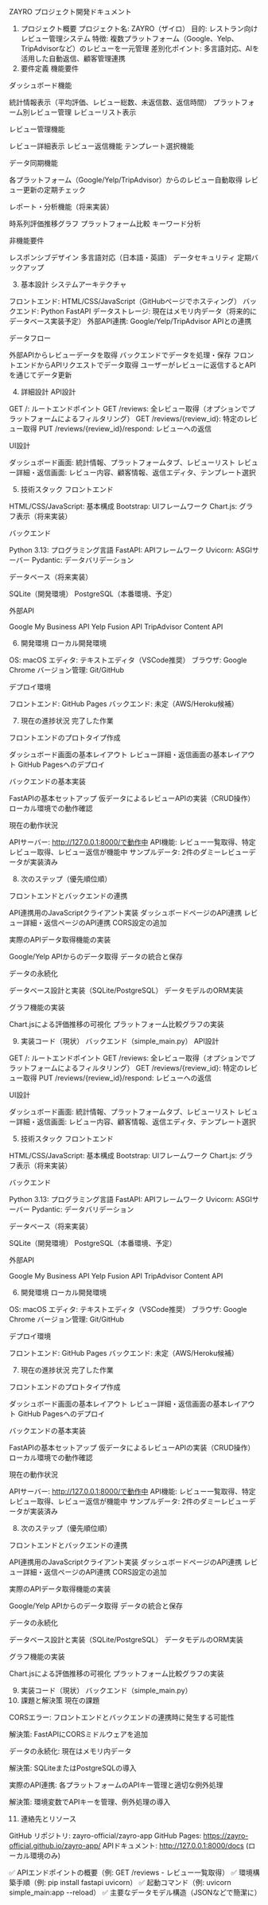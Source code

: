 ZAYRO プロジェクト開発ドキュメント
1. プロジェクト概要
プロジェクト名: ZAYRO（ザイロ）
目的: レストラン向けレビュー管理システム
特徴: 複数プラットフォーム（Google、Yelp、TripAdvisorなど）のレビューを一元管理
差別化ポイント: 多言語対応、AIを活用した自動返信、顧客管理連携
2. 要件定義
機能要件

ダッシュボード機能

統計情報表示（平均評価、レビュー総数、未返信数、返信時間）
プラットフォーム別レビュー管理
レビューリスト表示


レビュー管理機能

レビュー詳細表示
レビュー返信機能
テンプレート選択機能


データ同期機能

各プラットフォーム（Google/Yelp/TripAdvisor）からのレビュー自動取得
レビュー更新の定期チェック


レポート・分析機能（将来実装）

時系列評価推移グラフ
プラットフォーム比較
キーワード分析



非機能要件

レスポンシブデザイン
多言語対応（日本語・英語）
データセキュリティ
定期バックアップ

3. 基本設計
システムアーキテクチャ

フロントエンド: HTML/CSS/JavaScript（GitHubページでホスティング）
バックエンド: Python FastAPI
データストレージ: 現在はメモリ内データ（将来的にデータベース実装予定）
外部API連携: Google/Yelp/TripAdvisor APIとの連携

データフロー

外部APIからレビューデータを取得
バックエンドでデータを処理・保存
フロントエンドからAPIリクエストでデータ取得
ユーザーがレビューに返信するとAPIを通じてデータ更新

4. 詳細設計
API設計

GET /: ルートエンドポイント
GET /reviews: 全レビュー取得（オプションでプラットフォームによるフィルタリング）
GET /reviews/{review_id}: 特定のレビュー取得
PUT /reviews/{review_id}/respond: レビューへの返信

UI設計

ダッシュボード画面: 統計情報、プラットフォームタブ、レビューリスト
レビュー詳細・返信画面: レビュー内容、顧客情報、返信エディタ、テンプレート選択

5. 技術スタック
フロントエンド

HTML/CSS/JavaScript: 基本構成
Bootstrap: UIフレームワーク
Chart.js: グラフ表示（将来実装）

バックエンド

Python 3.13: プログラミング言語
FastAPI: APIフレームワーク
Uvicorn: ASGIサーバー
Pydantic: データバリデーション

データベース（将来実装）

SQLite（開発環境）
PostgreSQL（本番環境、予定）

外部API

Google My Business API
Yelp Fusion API
TripAdvisor Content API

6. 開発環境
ローカル開発環境

OS: macOS
エディタ: テキストエディタ（VSCode推奨）
ブラウザ: Google Chrome
バージョン管理: Git/GitHub

デプロイ環境

フロントエンド: GitHub Pages
バックエンド: 未定（AWS/Heroku候補）

7. 現在の進捗状況
完了した作業

フロントエンドのプロトタイプ作成

ダッシュボード画面の基本レイアウト
レビュー詳細・返信画面の基本レイアウト
GitHub Pagesへのデプロイ


バックエンドの基本実装

FastAPIの基本セットアップ
仮データによるレビューAPIの実装（CRUD操作）
ローカル環境での動作確認



現在の動作状況

APIサーバー: http://127.0.0.1:8000/で動作中
API機能: レビュー一覧取得、特定レビュー取得、レビュー返信が機能中
サンプルデータ: 2件のダミーレビューデータが実装済み

8. 次のステップ（優先順位順）

フロントエンドとバックエンドの連携

API連携用のJavaScriptクライアント実装
ダッシュボードページのAPI連携
レビュー詳細・返信ページのAPI連携
CORS設定の追加


実際のAPIデータ取得機能の実装

Google/Yelp APIからのデータ取得
データの統合と保存


データの永続化

データベース設計と実装（SQLite/PostgreSQL）
データモデルのORM実装


グラフ機能の実装

Chart.jsによる評価推移の可視化
プラットフォーム比較グラフの実装



9. 実装コード（現状）
バックエンド（simple_main.py）
API設計

GET /: ルートエンドポイント
GET /reviews: 全レビュー取得（オプションでプラットフォームによるフィルタリング）
GET /reviews/{review_id}: 特定のレビュー取得
PUT /reviews/{review_id}/respond: レビューへの返信

UI設計

ダッシュボード画面: 統計情報、プラットフォームタブ、レビューリスト
レビュー詳細・返信画面: レビュー内容、顧客情報、返信エディタ、テンプレート選択

5. 技術スタック
フロントエンド

HTML/CSS/JavaScript: 基本構成
Bootstrap: UIフレームワーク
Chart.js: グラフ表示（将来実装）

バックエンド

Python 3.13: プログラミング言語
FastAPI: APIフレームワーク
Uvicorn: ASGIサーバー
Pydantic: データバリデーション

データベース（将来実装）

SQLite（開発環境）
PostgreSQL（本番環境、予定）

外部API

Google My Business API
Yelp Fusion API
TripAdvisor Content API

6. 開発環境
ローカル開発環境

OS: macOS
エディタ: テキストエディタ（VSCode推奨）
ブラウザ: Google Chrome
バージョン管理: Git/GitHub

デプロイ環境

フロントエンド: GitHub Pages
バックエンド: 未定（AWS/Heroku候補）

7. 現在の進捗状況
完了した作業

フロントエンドのプロトタイプ作成

ダッシュボード画面の基本レイアウト
レビュー詳細・返信画面の基本レイアウト
GitHub Pagesへのデプロイ


バックエンドの基本実装

FastAPIの基本セットアップ
仮データによるレビューAPIの実装（CRUD操作）
ローカル環境での動作確認



現在の動作状況

APIサーバー: http://127.0.0.1:8000/で動作中
API機能: レビュー一覧取得、特定レビュー取得、レビュー返信が機能中
サンプルデータ: 2件のダミーレビューデータが実装済み

8. 次のステップ（優先順位順）

フロントエンドとバックエンドの連携

API連携用のJavaScriptクライアント実装
ダッシュボードページのAPI連携
レビュー詳細・返信ページのAPI連携
CORS設定の追加


実際のAPIデータ取得機能の実装

Google/Yelp APIからのデータ取得
データの統合と保存


データの永続化

データベース設計と実装（SQLite/PostgreSQL）
データモデルのORM実装


グラフ機能の実装

Chart.jsによる評価推移の可視化
プラットフォーム比較グラフの実装



9. 実装コード（現状）
バックエンド（simple_main.py）
10. 課題と解決策
現在の課題

CORSエラー: フロントエンドとバックエンドの連携時に発生する可能性

解決策: FastAPIにCORSミドルウェアを追加


データの永続化: 現在はメモリ内データ

解決策: SQLiteまたはPostgreSQLの導入


実際のAPI連携: 各プラットフォームのAPIキー管理と適切な例外処理

解決策: 環境変数でAPIキーを管理、例外処理の導入



11. 連絡先とリソース

GitHub リポジトリ: zayro-official/zayro-app
GitHub Pages: https://zayro-official.github.io/zayro-app/
APIドキュメント: http://127.0.0.1:8000/docs (ローカル環境のみ)

✅ APIエンドポイントの概要（例: GET /reviews - レビュー一覧取得）
✅ 環境構築手順（例: pip install fastapi uvicorn）
✅ 起動コマンド（例: uvicorn simple_main:app --reload）
✅ 主要なデータモデル構造（JSONなどで簡潔に）
